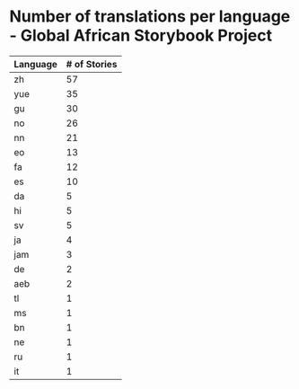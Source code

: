 # Number of translations per language - Global African Storybook Project

Language | # of Stories
-------- | ------------
zh | 57
yue | 35
gu | 30
no | 26
nn | 21
eo | 13
fa | 12
es | 10
da | 5
hi | 5
sv | 5
ja | 4
jam | 3
de | 2
aeb | 2
tl | 1
ms | 1
bn | 1
ne | 1
ru | 1
it | 1

